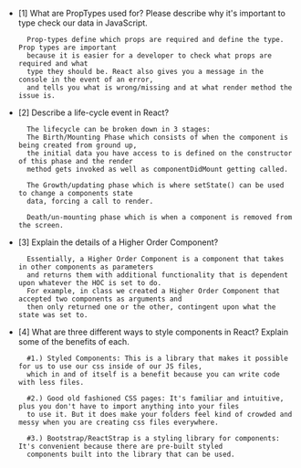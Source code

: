 
- [1] What are PropTypes used for? Please describe why it's important to type check our data in JavaScript.

        Prop-types define which props are required and define the type. Prop types are important
        because it is easier for a developer to check what props are required and what
        type they should be. React also gives you a message in the console in the event of an error, 
        and tells you what is wrong/missing and at what render method the issue is.

- [2] Describe a life-cycle event in React?

        The lifecycle can be broken down in 3 stages:
        The Birth/Mounting Phase which consists of when the component is being created from ground up,
        the initial data you have access to is defined on the constructor of this phase and the render 
        method gets invoked as well as componentDidMount getting called.

        The Growth/updating phase which is where setState() can be used to change a components state
        data, forcing a call to render.

        Death/un-mounting phase which is when a component is removed from the screen.

- [3] Explain the details of a Higher Order Component?

        Essentially, a Higher Order Component is a component that takes in other components as parameters
        and returns them with additional functionality that is dependent upon whatever the HOC is set to do.
        For example, in class we created a Higher Order Component that accepted two components as arguments and 
        then only returned one or the other, contingent upon what the state was set to.

- [4] What are three different ways to style components in React? Explain some of the benefits of each.

        #1.) Styled Components: This is a library that makes it possible for us to use our css inside of our JS files,
        which in and of itself is a benefit because you can write code with less files. 

        #2.) Good old fashioned CSS pages: It's familiar and intuitive, plus you don't have to import anything into your files
        to use it. But it does make your folders feel kind of crowded and messy when you are creating css files everywhere.

        #3.) Bootstrap/ReactStrap is a styling library for components: It's convenient because there are pre-built styled
        components built into the library that can be used.
